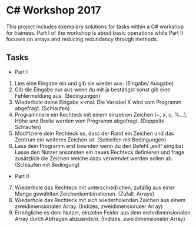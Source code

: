 # C# Workshop 2017

This project includes exemplary solutions for tasks within a C# workshop for trainees.
Part I of the workshop is about basic operations while Part II focuses on arrays and reducing redundancy through methods.

## Tasks

- Part I
1.	Lies eine Eingabe ein und gib sie wieder aus. (Eingabe/ Ausgabe)
2.	Gib die Eingabe nur aus wenn du mit ja bestätigst sonst gib eine Fehlermeldung aus. (Bedingungen)
3.	Wiederhole deine Eingabe x-mal. Die Variabel X wird vom Programm abgefragt. (Schlaufen)
4.	Programmiere ein Rechteck mit einem einzelnen Zeichen (+, x, o, %...), Höhe und Breite werden vom Programm abgefragt. (Doppelte Schlaufen)
5.	Modifiziere dein Rechteck so, dass der Rand ein Zeichen und das Zentrum ein weiteres Zeichen ist. (Schleifen mit Bedingungen)
6.	Lass dein Programm erst beenden wenn du den Befehl „exit“ eingibst. Lasse den Nutzer ansonsten ein neues Rechteck definieren und frage zusätzlich die Zeichen welche dazu verwendet werden sollen ab. (Schlaufen mit Bedingung)

- Part II
7.	Wiederhole das Rechteck mit unterschiedlichen, zufällig aus einer Menge gewählten Zeichenkombinationen. (Zufall, Arrays)
8.	Wiederhole das Rechteck mit sich wiederholenden Zeichen aus einem zweidimensionalen Array. (Indizes, zweidimensionaler Array)
9.	Ermögliche es dem Nutzer, einzelne Felder aus dem mehrdimensionalen Array durch Abfragen abzuändern. (Indizes, zweidimensionaler Array)
